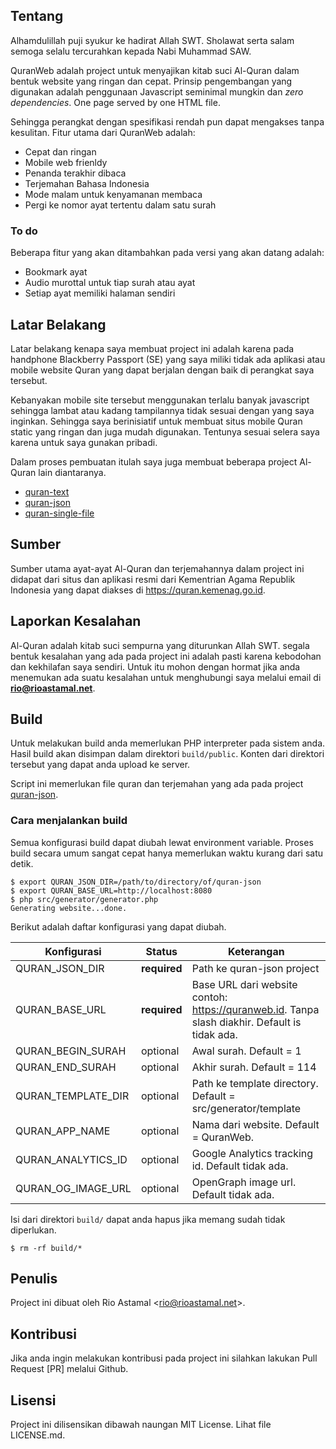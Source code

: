 ## Tentang

Alhamdulillah puji syukur ke hadirat Allah SWT. Sholawat serta salam semoga selalu tercurahkan kepada Nabi Muhammad SAW.

QuranWeb adalah project untuk menyajikan kitab suci Al-Quran dalam bentuk website yang ringan dan cepat. Prinsip pengembangan yang digunakan adalah penggunaan Javascript seminimal mungkin dan _zero dependencies_. One page served by one HTML file.

Sehingga perangkat dengan spesifikasi rendah pun dapat mengakses tanpa kesulitan. Fitur utama dari QuranWeb adalah:

* Cepat dan ringan
* Mobile web frienldy
* Penanda terakhir dibaca
* Terjemahan Bahasa Indonesia
* Mode malam untuk kenyamanan membaca
* Pergi ke nomor ayat tertentu dalam satu surah

### To do

Beberapa fitur yang akan ditambahkan pada versi yang akan datang adalah:

* Bookmark ayat
* Audio murottal untuk tiap surah atau ayat
* Setiap ayat memiliki halaman sendiri

## Latar Belakang

Latar belakang kenapa saya membuat project ini adalah karena pada handphone Blackberry Passport (SE) yang saya miliki tidak ada aplikasi atau mobile website Quran yang dapat berjalan dengan baik di perangkat saya tersebut.

Kebanyakan mobile site tersebut menggunakan terlalu banyak javascript sehingga lambat atau kadang tampilannya tidak sesuai dengan yang saya inginkan. Sehingga saya berinisiatif untuk membuat situs mobile Quran static yang ringan dan juga mudah digunakan. Tentunya sesuai selera saya karena untuk saya gunakan pribadi.

Dalam proses pembuatan itulah saya juga membuat beberapa project Al-Quran lain diantaranya.

- [quran-text](https://github.com/rioastamal/quran-text)
- [quran-json](https://github.com/rioastamal/quran-json)
- [quran-single-file](https://github.com/rioastamal/quran-single-file)

## Sumber

Sumber utama ayat-ayat Al-Quran dan terjemahannya dalam project ini didapat dari situs dan aplikasi resmi dari Kementrian Agama Republik Indonesia yang dapat diakses di https://quran.kemenag.go.id.

## Laporkan Kesalahan

Al-Quran adalah kitab suci sempurna yang diturunkan Allah SWT. segala bentuk kesalahan yang ada pada project ini adalah pasti karena kebodohan dan kekhilafan saya sendiri. Untuk itu mohon dengan hormat jika anda menemukan ada suatu kesalahan untuk menghubungi saya melalui email di **rio@rioastamal.net**.

## Build

Untuk melakukan build anda memerlukan PHP interpreter pada sistem anda. Hasil build akan disimpan dalam direktori `build/public`. Konten dari direktori tersebut yang dapat anda upload ke server.

Script ini memerlukan file quran dan terjemahan yang ada pada project [quran-json](https://github.com/rioastamal/quran-json).

### Cara menjalankan build

Semua konfigurasi build dapat diubah lewat environment variable. Proses build secara umum sangat cepat hanya memerlukan waktu kurang dari satu detik.

```
$ export QURAN_JSON_DIR=/path/to/directory/of/quran-json
$ export QURAN_BASE_URL=http://localhost:8080
$ php src/generator/generator.php
Generating website...done.
```

Berikut adalah daftar konfigurasi yang dapat diubah.


| Konfigurasi | Status | Keterangan |
|-------------|--------|------------|
| QURAN\_JSON\_DIR | **required** | Path ke quran-json project |
| QURAN\_BASE\_URL | **required** | Base URL dari website contoh: https://quranweb.id. Tanpa slash diakhir. Default is tidak ada.
| QURAN\_BEGIN\_SURAH | optional | Awal surah. Default = 1 |
| QURAN\_END\_SURAH | optional | Akhir surah. Default = 114 |
| QURAN\_TEMPLATE_DIR | optional | Path ke template directory. Default = src/generator/template |
| QURAN\_APP\_NAME | optional | Nama dari website. Default = QuranWeb.
| QURAN\_ANALYTICS\_ID | optional | Google Analytics tracking id. Default tidak ada.
| QURAN\_OG\_IMAGE\_URL | optional | OpenGraph image url. Default tidak ada.

Isi dari direktori `build/` dapat anda hapus jika memang sudah tidak diperlukan.

```
$ rm -rf build/*
```

## Penulis

Project ini dibuat oleh Rio Astamal \<rio@rioastamal.net\>.

## Kontribusi

Jika anda ingin melakukan kontribusi pada project ini silahkan lakukan Pull Request [PR] melalui Github.

## Lisensi

Project ini dilisensikan dibawah naungan MIT License. Lihat file LICENSE.md.
